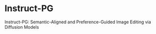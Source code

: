 # Instruct-PG
Instruct-PG: Semantic-Aligned and Preference-Guided Image Editing via Diffusion Models
